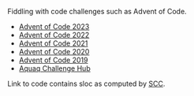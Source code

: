 Fiddling with code challenges such as Advent of Code.

 - [Advent of Code 2023](/aoc2023/)
 - [Advent of Code 2022](/aoc2022/)
 - [Advent of Code 2021](/aoc2021/)
 - [Advent of Code 2020](/aoc2020/)
 - [Advent of Code 2019](/aoc2019/)
 - [Aquaq Challenge Hub](/aquaq/)

Link to code contains sloc as computed by [SCC](https://github.com/boyter/scc).
